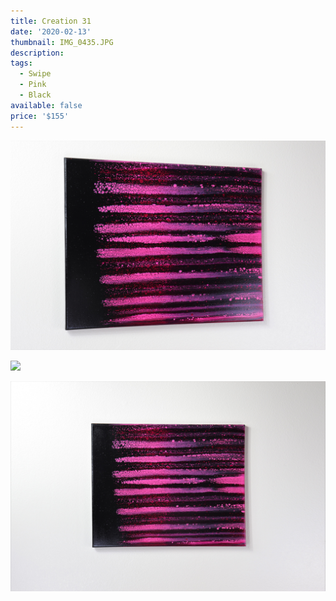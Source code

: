 ```yaml
---
title: Creation 31
date: '2020-02-13'
thumbnail: IMG_0435.JPG
description: 
tags:
  - Swipe
  - Pink
  - Black
available: false
price: '$155'
---
```


![](IMG_0438.JPG)

![](IMG_0441.JPG)

![](IMG_0437.JPG)

